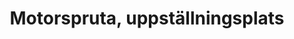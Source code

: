 ---
title: 'Motorspruta, uppställningsplats'
symbol_image: '/images/symbols/insats/24.svg'
weight: 24
card: true
card_color: 'bg-symbol-blue'
---